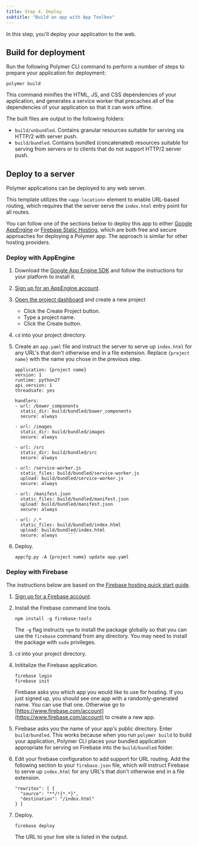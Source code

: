 ```yaml
---
title: Step 4. Deploy
subtitle: "Build an app with App Toolbox"
---
```


<!-- toc -->

In this step, you'll deploy your application to the web.

## Build for deployment

Run the following Polymer CLI command to perform a number of steps to prepare your
application for deployment:

    polymer build

This command  minifies the HTML, JS, and CSS dependencies of your application,
and generates a service worker that precaches all of the dependencies
of your application so that it can work offline.

The built files are output to the following folders:

* `build/unbundled`. Contains granular resources suitable for serving via HTTP/2
with server push.
* `build/bundled`. Contains bundled (concatenated) resources suitable for serving
from servers or to clients that do not support HTTP/2 server push.

## Deploy to a server

Polymer applications can be deployed to any web server.

This template utilizes the `<app-location>` element to enable URL-based routing,
which requires that the server serve the `index.html` entry point for all
routes.

You can follow one of the sections below to deploy this app to either
[Google AppEngine](https://cloud.google.com/appengine) or [Firebase
Static Hosting](https://www.firebase.com/docs/hosting/), which are both free and
secure approaches for deploying a Polymer app.  The approach
is similar for other hosting providers.

### Deploy with AppEngine

1.  Download the [Google App Engine SDK](https://cloud.google.com/appengine/downloads)
and follow the instructions for your platform to install it.

1.  [Sign up for an AppEngine account](https://cloud.google.com/appengine).

1.  [Open the project dashboard](https://console.cloud.google.com/iam-admin/projects)
and create a new project

    * Click the Create Project button.
    * Type a project name.
    * Click the Create button.

1.  `cd` into your project directory.

1. Create an `app.yaml` file and instruct the server to serve up
`index.html` for any URL's that don't otherwise end in a file extension.
Replace `{project name}` with the name you chose in the previous step.

    ```
    application: {project name}
    version: 1
    runtime: python27
    api_version: 1
    threadsafe: yes

    handlers:
    - url: /bower_components
      static_dir: build/bundled/bower_components
      secure: always

    - url: /images
      static_dir: build/bundled/images
      secure: always

    - url: /src
      static_dir: build/bundled/src
      secure: always

    - url: /service-worker.js
      static_files: build/bundled/service-worker.js
      upload: build/bundled/service-worker.js
      secure: always

    - url: /manifest.json
      static_files: build/bundled/manifest.json
      upload: build/bundled/manifest.json
      secure: always

    - url: /.*
      static_files: build/bundled/index.html
      upload: build/bundled/index.html
      secure: always    ```

1.  Deploy.

        appcfg.py -A {project name} update app.yaml

### Deploy with Firebase

The instructions below are based on the [Firebase hosting quick start
guide](https://www.firebase.com/docs/hosting/quickstart.html).

1.  [Sign up for a Firebase account](https://www.firebase.com/signup/).

1.  Install the Firebase command line tools.

        npm install -g firebase-tools

    The `-g` flag instructs `npm` to install the package globally so that you
    can use the `firebase` command from any directory. You may need
    to install the package with `sudo` privileges.

1.  `cd` into your project directory.

1.  Inititalize the Firebase application.

        firebase login
        firebase init

    Firebase asks you which app you would like to use for hosting. If you just
    signed up, you should see one app with a randomly-generated name. You can
    use that one. Otherwise go to
    [https://www.firebase.com/account](https://www.firebase.com/account) to
    create a new app.

1.  Firebase asks you the name of your app's public directory. Enter
    `build/bundled`.  This works because when you run `polymer build` to
    build your application, Polymer CLI places your bundled application
    appropriate for serving on Firebase into the `build/bundled` folder.

1.  Edit your firebase configuration to add support for URL routing.  Add
    the following section to your `firebase.json` file, which will instruct
    Firebase to serve up `index.html` for any URL's that don't otherwise
    end in a file extension.

    ```
    "rewrites": [ {
      "source": "**/!{*.*}",
      "destination": "/index.html"
    } ]
    ```

1.  Deploy.

        firebase deploy

    The URL to your live site is listed in the output.
